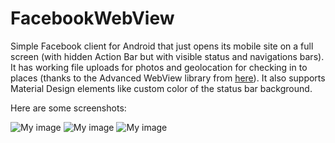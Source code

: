 # FacebookWebView
Simple Facebook client for Android that just opens its mobile site on a full screen (with hidden Action Bar but with visible status and navigations bars). It has working file uploads for photos and geolocation for checking in to places (thanks to the Advanced WebView library from [here](https://github.com/delight-im/Android-AdvancedWebView)). It also supports Material Design elements like custom color of the status bar background.

Here are some screenshots:

![My image](https://dl.dropboxusercontent.com/u/1561186/Facebook%20WebView/fbwv1.png) ![My image](https://dl.dropboxusercontent.com/u/1561186/Facebook%20WebView/fbwv2.png) ![My image](https://dl.dropboxusercontent.com/u/1561186/Facebook%20WebView/fbwv3.png)

